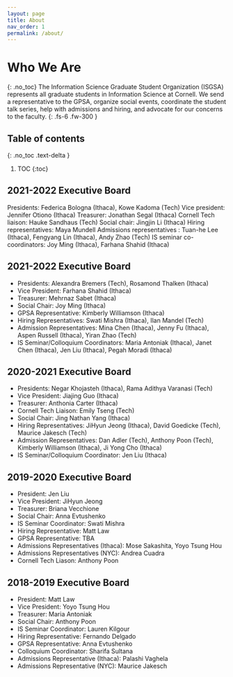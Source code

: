 ```yaml
---
layout: page
title: About
nav_order: 1
permalink: /about/
---
```


# Who We Are
{: .no_toc}
The Information Science Graduate Student Organization (ISGSA) represents all graduate students in Information Science at Cornell. We send a representative to the GPSA, organize social events, coordinate the student talk series, help with admissions and hiring, and advocate for our concerns to the faculty. 
{: .fs-6 .fw-300 }


## Table of contents
{: .no_toc .text-delta }

1. TOC
{:toc}

## 2021-2022 Executive Board
Presidents: Federica Bologna (Ithaca), Kowe Kadoma (Tech)
Vice president: Jennifer Otiono (Ithaca)
Treasurer: Jonathan Segal (Ithaca)
Cornell Tech liaison: Hauke Sandhaus (Tech)
Social chair: Jingjin Li (Ithaca)
Hiring representatives: Maya Mundell
Admissions representatives : Tuan-he Lee (Ithaca), Fengyang Lin (Ithaca), Andy Zhao (Tech)
IS seminar co-coordinators: Joy Ming (Ithaca), Farhana Shahid (Ithaca)

## 2021-2022 Executive Board
* Presidents: Alexandra Bremers (Tech), Rosamond Thalken (Ithaca)
* Vice President: Farhana Shahid (Ithaca)
* Treasurer: Mehrnaz Sabet (Ithaca) 
* Social Chair: Joy Ming (Ithaca) 
* GPSA Representative: Kimberly Williamson (Ithaca)
* Hiring Representatives: Swati Mishra (Ithaca), Ilan Mandel (Tech)
* Admission Representatives:  Mina Chen (Ithaca), Jenny Fu (Ithaca), Aspen Russell (Ithaca), Yiran Zhao (Tech)
* IS Seminar/Colloquium Coordinators: Maria Antoniak (Ithaca), Janet Chen (Ithaca), Jen Liu (Ithaca), Pegah Moradi (Ithaca)

## 2020-2021 Executive Board
* Presidents: Negar Khojasteh (Ithaca), Rama Adithya Varanasi (Tech)
* Vice President: Jiajing Guo (Ithaca)
* Treasurer: Anthonia Carter (Ithaca) 
* Cornell Tech Liaison: Emily Tseng (Tech)
* Social Chair: Jing Nathan Yang (Ithaca) 
* Hiring Representatives: JiHyun Jeong (Ithaca), David Goedicke (Tech), Maurice Jakesch (Tech)
* Admission Representatives: Dan Adler (Tech), Anthony Poon (Tech), Kimberly Williamson (Ithaca), Ji Yong Cho (Ithaca) 
* IS Seminar/Colloquium Coordinator: Jen Liu (Ithaca)

## 2019-2020 Executive Board

* President: Jen Liu
* Vice President: JiHyun Jeong
* Treasurer: Briana Vecchione
* Social Chair: Anna Evtushenko
* IS Seminar Coordinator: Swati Mishra
* Hiring Representative: Matt Law
* GPSA Representative: TBA
* Admissions Representatives (Ithaca): Mose Sakashita, Yoyo Tsung Hou
* Admissions Representatives (NYC): Andrea Cuadra
* Cornell Tech Liason: Anthony Poon

## 2018-2019 Executive Board

* President: Matt Law
* Vice President: Yoyo Tsung Hou 
* Treasurer: Maria Antoniak
* Social Chair: Anthony Poon
* IS Seminar Coordinator: Lauren Kilgour
* Hiring Representative: Fernando Delgado
* GPSA Representative: Anna Evtushenko
* Colloquium Coordinator: Sharifa Sultana
* Admissions Representative (Ithaca): Palashi Vaghela
* Admissions Representative (NYC): Maurice Jakesch
